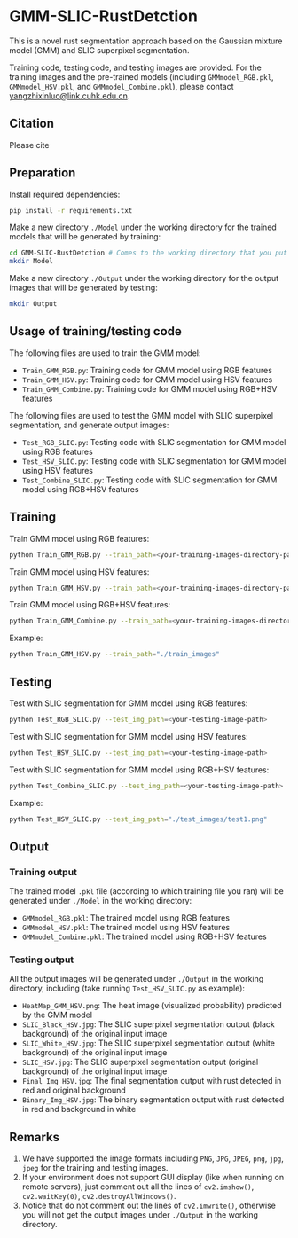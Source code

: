 # GMM-SLIC-RustDetction
This is a novel rust segmentation approach based on the Gaussian mixture model (GMM) and SLIC superpixel segmentation.

Training code, testing code, and testing images are provided. For the training images and the pre-trained models (including `GMMmodel_RGB.pkl`, `GMMmodel_HSV.pkl`, and `GMMmodel_Combine.pkl`), please contact yangzhixinluo@link.cuhk.edu.cn.

## Citation
Please cite 

## Preparation
Install required dependencies:
```sh
pip install -r requirements.txt
```
Make a new directory `./Model` under the working directory for the trained models that will be generated by training:
```sh
cd GMM-SLIC-RustDetction # Comes to the working directory that you put this project in
mkdir Model
```
Make a new directory `./Output` under the working directory for the output images that will be generated by testing:
```sh
mkdir Output
```

## Usage of training/testing code
The following files are used to train the GMM model:
* `Train_GMM_RGB.py`: Training code for GMM model using RGB features
* `Train_GMM_HSV.py`: Training code for GMM model using HSV features
* `Train_GMM_Combine.py`: Training code for GMM model using RGB+HSV features

The following files are used to test the GMM model with SLIC superpixel segmentation, and generate output images:
* `Test_RGB_SLIC.py`: Testing code with SLIC segmentation for GMM model using RGB features
* `Test_HSV_SLIC.py`: Testing code with SLIC segmentation for GMM model using HSV features
* `Test_Combine_SLIC.py`: Testing code with SLIC segmentation for GMM model using RGB+HSV features

## Training
Train GMM model using RGB features:
```sh
python Train_GMM_RGB.py --train_path=<your-training-images-directory-path>
```
Train GMM model using HSV features:
```sh
python Train_GMM_HSV.py --train_path=<your-training-images-directory-path>
```
Train GMM model using RGB+HSV features:
```sh
python Train_GMM_Combine.py --train_path=<your-training-images-directory-path>
```
Example:
```sh
python Train_GMM_HSV.py --train_path="./train_images"
```

## Testing
Test with SLIC segmentation for GMM model using RGB features:
```sh
python Test_RGB_SLIC.py --test_img_path=<your-testing-image-path>
```
Test with SLIC segmentation for GMM model using HSV features:
```sh
python Test_HSV_SLIC.py --test_img_path=<your-testing-image-path>
```
Test with SLIC segmentation for GMM model using RGB+HSV features:
```sh
python Test_Combine_SLIC.py --test_img_path=<your-testing-image-path>
```
Example:
```sh
python Test_HSV_SLIC.py --test_img_path="./test_images/test1.png"
```

## Output
### Training output
The trained model `.pkl` file (according to which training file you ran) will be generated under `./Model` in the working directory:
* `GMMmodel_RGB.pkl`: The trained model using RGB features
* `GMMmodel_HSV.pkl`: The trained model using HSV features
* `GMMmodel_Combine.pkl`: The trained model using RGB+HSV features

### Testing output
All the output images will be generated under `./Output` in the working directory, including (take running `Test_HSV_SLIC.py` as example):
* `HeatMap_GMM_HSV.png`: The heat image (visualized probability) predicted by the GMM model
* `SLIC_Black_HSV.jpg`: The SLIC superpixel segmentation output (black background) of the original input image
* `SLIC_White_HSV.jpg`: The SLIC superpixel segmentation output (white background) of the original input image
* `SLIC_HSV.jpg`: The SLIC superpixel segmentation output (original background) of the original input image
* `Final_Img_HSV.jpg`: The final segmentation output with rust detected in red and original background
* `Binary_Img_HSV.jpg`: The binary segmentation output with rust detected in red and background in white

## Remarks
1. We have supported the image formats including `PNG`, `JPG`, `JPEG`, `png`, `jpg`, `jpeg` for the training and testing images.
2. If your environment does not support GUI display (like when running on remote servers), just comment out all the lines of `cv2.imshow()`, `cv2.waitKey(0)`, `cv2.destroyAllWindows()`.
3. Notice that do not comment out the lines of `cv2.imwrite()`, otherwise you will not get the output images under `./Output` in the working directory.
